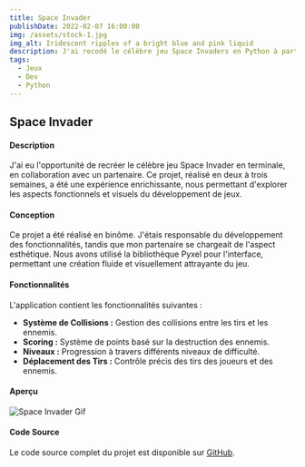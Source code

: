 ```yaml
---
title: Space Invader
publishDate: 2022-02-07 16:00:00
img: /assets/stock-1.jpg
img_alt: Iridescent ripples of a bright blue and pink liquid
description: J'ai recodé le célèbre jeu Space Invaders en Python à partir de zéro !
tags:
  - Jeux
  - Dev
  - Python
---
```


<!-- ![alt text](/assets/spaceinvader.gif) -->
## Space Invader

#### Description

J'ai eu l'opportunité de recréer le célèbre jeu Space Invader en terminale, en collaboration avec un partenaire. Ce projet, réalisé en deux à trois semaines, a été une expérience enrichissante, nous permettant d'explorer les aspects fonctionnels et visuels du développement de jeux.

#### Conception

Ce projet a été réalisé en binôme. J'étais responsable du développement des fonctionnalités, tandis que mon partenaire se chargeait de l'aspect esthétique. Nous avons utilisé la bibliothèque Pyxel pour l'interface, permettant une création fluide et visuellement attrayante du jeu.

#### Fonctionnalités

L'application contient les fonctionnalités suivantes :

- **Système de Collisions :** Gestion des collisions entre les tirs et les ennemis.
- **Scoring :** Système de points basé sur la destruction des ennemis.
- **Niveaux :** Progression à travers différents niveaux de difficulté.
- **Déplacement des Tirs :** Contrôle précis des tirs des joueurs et des ennemis.

#### Aperçu

![Space Invader Gif](./asset/project/spaceinvader.gif)

#### Code Source

Le code source complet du projet est disponible sur [GitHub](https://github.com/gus5900000/Spaceinvader).

